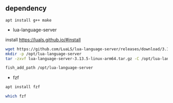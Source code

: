 
## dependency

```
apt install g++ make
```

+ lua-language-server

install https://luals.github.io/#install

```bash
wget https://github.com/LuaLS/lua-language-server/releases/download/3.13.5/lua-language-server-3.13.5-linux-arm64.tar.gz
mkdir -p /opt/lua-language-server
tar -zxvf lua-language-server-3.13.5-linux-arm64.tar.gz -C /opt/lua-language-server/

fish_add_path /opt/lua-language-server
```

+ fzf

```bash
apt install fzf

which fzf
```
